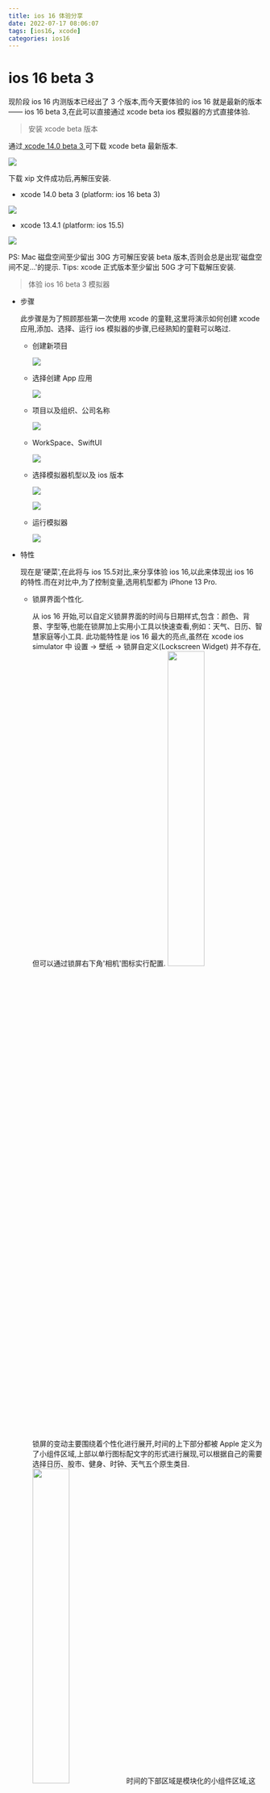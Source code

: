 ```yaml
---
title: ios 16 体验分享
date: 2022-07-17 08:06:07
tags: [ios16, xcode]
categories: ios16
---
```

# ios 16 beta 3

现阶段 ios 16 内测版本已经出了 3 个版本,而今天要体验的 ios 16 就是最新的版本 —— ios 16 beta 3,在此可以直接通过 xcode beta ios 模拟器的方式直接体验.

> 安装 xcode beta 版本

通过<a href='https://developer.apple.com/cn/xcode/resources/'> xcode 14.0 beta 3 </a>可下载 xcode beta 最新版本.

![](https://image.white-than-wood.zone/ios16/download.png)

下载 xip 文件成功后,再解压安装.

- xcode 14.0 beta 3 (platform: ios 16 beta 3)

![](https://image.white-than-wood.zone/ios16/xcodeBeta.png)

- xcode 13.4.1 (platform: ios 15.5)

![](https://image.white-than-wood.zone/ios16/xcodePublic.png)

PS: Mac 磁盘空间至少留出 30G 方可解压安装 beta 版本,否则会总是出现'磁盘空间不足...'的提示.
Tips: xcode 正式版本至少留出 50G 才可下载解压安装.

> 体验 ios 16 beta 3 模拟器

- 步骤

  此步骤是为了照顾那些第一次使用 xcode 的童鞋,这里将演示如何创建 xcode 应用,添加、选择、运行 ios 模拟器的步骤,已经熟知的童鞋可以略过.

  - 创建新项目

    ![](https://image.white-than-wood.zone/ios16/xcodeBetaCreate.png)

  - 选择创建 App 应用

    ![](https://image.white-than-wood.zone/ios16/xcodeBetaChooseApp.png)

  - 项目以及组织、公司名称

    ![](https://image.white-than-wood.zone/ios16/xcodeBetaProduct.png)

  - WorkSpace、SwiftUI

    ![](https://image.white-than-wood.zone/ios16/xcodeBetaWorkSpace.png)

  - 选择模拟器机型以及 ios 版本

    ![](https://image.white-than-wood.zone/ios16/xcodeBetaDevice.png)

    ![](https://image.white-than-wood.zone/ios16/xcodeBetaOS.png)

  - 运行模拟器

    ![](https://image.white-than-wood.zone/ios16/xcodeBetaRun.png)

- 特性

  现在是'硬菜',在此将与 ios 15.5对比,来分享体验 ios 16,以此来体现出 ios 16 的特性.而在对比中,为了控制变量,选用机型都为 iPhone 13 Pro.

  - 锁屏界面个性化.

    从 ios 16 开始,可以自定义锁屏界面的时间与日期样式,包含：颜色、背景、字型等,也能在锁屏加上实用小工具以快速查看,例如：天气、日历、智慧家庭等小工具. 此功能特性是 ios 16 最大的亮点,虽然在 xcode ios simulator 中 设置 -> 壁纸 -> 锁屏自定义(Lockscreen Widget) 并不存在,但可以通过锁屏右下角'相机'图标实行配置.
    <img src='https://image.white-than-wood.zone/ios16/lockscreens/changes.png' style='width: 40%'/>
    锁屏的变动主要围绕着个性化进行展开,时间的上下部分都被 Apple 定义为了小组件区域,上部以单行图标配文字的形式进行展现,可以根据自己的需要选择日历、股市、健身、时钟、天气五个原生类目.
    <img src='https://image.white-than-wood.zone/ios16/lockscreens/changes_1.png' style='width: 40%'/>
    时间的下部区域是模块化的小组件区域,这个区域内的小组件包含了股市、家庭、健身、日历、时钟、提醒事项、天气、电池八个原生类目.和顶部小组件不同的是,这里的组件样式更加丰富,设计感更强,大小选择也更加多样化,可以根据自己的喜好进行随意搭配.值得一提的是,锁屏的小组件 Apple 已将相关权限开放给开发者,如果 App 进行适配,后续将可以在锁屏中看到更多精彩的内容.
    <img src='https://image.white-than-wood.zone/ios16/lockscreens/changes_2.png' style='width: 40%'/>
    中间时间部分,Apple 不仅调整了占位大小,还提供了阿拉伯数字、阿拉伯印度文、天城文三种文字,每种文字包含了 6 种不同的设计.针对色彩部分,可以在最下方选择背景适配色彩,也可以选择纯白色.
    <div style='display:flex;flex-flow: row nowrap;'>
     <img src='https://image.white-than-wood.zone/ios16/lockscreens/changes_3.png' />
     <img src='https://image.white-than-wood.zone/ios16/lockscreens/changes_3_1.png' />
     <img src='https://image.white-than-wood.zone/ios16/lockscreens/changes_3_2.png' />
    </div>
    在 ios 16 中,可以将自己的锁屏以及桌面与专注模式进行关联,在开启不同专注模式的同时,锁屏和桌面会自动切换到自己先前设定的方案中.在不同的环境下你可能需要接受到信息不一样,例如在家需要看智能设备的状态,在工作的时候需要看日程计划,在摄影的时候需要关心日出日落.在小组件不同的同时,也可以换一张不同的壁纸,换个壁纸也换一个心情.当然在 xcode ios simulator 模拟器中现阶段是不能添加新的壁纸,也不存在'专注模式',进而没有办法体验.
    <div style='display:flex;flex-flow: row nowrap;margin-bottom: 28px;'>
     <img src='https://image.white-than-wood.zone/ios16/lockscreens/changes_5.png'/>
     <img src='https://image.white-than-wood.zone/ios16/lockscreens/changes_7.png'/>
    </div>

    ios 15.5 中并不能自定义锁屏,也不能自定义添加实用小工具,更不能通过锁屏右下角'相机'图标实行配置.
    <img src='https://image.white-than-wood.zone/ios16/lockscreens/changes_old.png' style='width: 40%'/>

  - 相册隐私加锁.

    ios 16 在相册中'已隐藏'和'最近删除'选项中,已经支持加锁,增强用户对于相册中图片安全性的保护.
    <div style='display:flex;flex-flow: row nowrap;'>
     <img src='https://image.white-than-wood.zone/ios16/albums/ios16Albums.png' />
     <img src='https://image.white-than-wood.zone/ios16/albums/ios16AlbumsHidden.png' />
    </div>
    ios 15.5 在相册中'已隐藏'和'最近删除'选项中,并没有加锁.

    <div style='display:flex;flex-flow: row nowrap;margin-bottom: 28px;'>
     <img src='https://image.white-than-wood.zone/ios16/albums/ios155Albums.png' />
     <img src='https://image.white-than-wood.zone/ios16/albums/ios155AlbumsHidden.png' />
    </div>

  - 主界面底部页面改进.

    ios 16 在界面底部显示 banner 位置的'点'替换为新的 Spotlight 搜索气泡,在桌面直接向下滑动即可打开. 与页面点一样,可以在搜索气泡上向左或向右滑动,以加快滚动浏览其他主屏幕页面. Spotlight 支持搜索系统和应用内的文本、照片、文件等,还能进行单位、货币换算,当 iPhone 接入网络后,可以直接用关键字搜索网页.

    <img src='https://image.white-than-wood.zone/ios16/views/ios16view.png' style='width: 40%'/>

    ios 15.5 在界面底部显示 banner 位置的'点'还是原来的功能,向左或向右滑动,以加快滚动浏览其他主屏幕页面.

    <img src='https://image.white-than-wood.zone/ios16/views/ios155view.png' style='width: 40%'/>

  - 短信息支持撤回以及二次编辑.

    ios 16 在短信息方面也做了升级,短信息支持撤回以及二次编辑发送.

    <img src='https://image.white-than-wood.zone/ios16/message/ios16message.png' style='width: 40%'/>

    ios 15.5 在短信息方面并不支持上述新功能.

    <img src='https://image.white-than-wood.zone/ios16/message/ios155message.png' style='width: 40%'/>

  - 键盘方言方面追加了选项.

    ios 16 在键盘方面针对拼音输入追加了四川话的选项.

    <img src='https://image.white-than-wood.zone/ios16/keyboard/ios16keyBoard.png' style='width: 40%'/>

    ios 15.5 在键盘方面则不存在此选项.

    <img src='https://image.white-than-wood.zone/ios16/keyboard/ios155keyBoard.png' style='width: 40%'/>

  - 锁屏通知底部显示.

    由于 ios 16 在锁屏个性化上的重大改进(自定义锁屏界面、锁屏中上部设置实用小工具),导致锁屏通知底部显示.

    <div style='display:flex;flex-flow: row nowrap;margin-bottom: 28px;'>
     <img src='https://image.white-than-wood.zone/ios16/notice/notice.png' />
     <img src='https://image.white-than-wood.zone/ios16/notice/notice_2.png' />
    </div>

    ios 15.5 锁屏通知仍然是屏幕中上部显示.

    <div style='display:flex;flex-flow: row nowrap;margin-bottom: 28px;'>
     <img src='https://image.white-than-wood.zone/ios16/notice/notice_3.png' />
     <img src='https://image.white-than-wood.zone/ios16/notice/notice_1.png' />
    </div>

  - 健康App 用药提醒

    ios 16 对于有日常药物服用需求的用户,可以在「健康」>「 浏览」>「用药」中设置并管理自己日常药物.设定好药品和服用时间后,ios 可以按时提示你去服用药物,并记录服药记录.此外,还支持一键导出自己的药品清单,方便购买时使用.

    <div style='display:flex;flex-flow: row nowrap;margin-bottom: 28px;'>
     <img src='https://image.white-than-wood.zone/ios16/medicine/medicine.png' />
     <img src='https://image.white-than-wood.zone/ios16/medicine/medicine_1.png' />
    </div>

    ios 15.5 健康App 则不存在用药提醒这个功能.

    <img src='https://image.white-than-wood.zone/ios16/medicine/medicine_old.png' style='width: 40%'/>

  - 兼容设备列表.

    ios 16 已不再支持 iPhone 6S、6SPlus、7、7Plus、SE一代机型.

    ![](https://image.white-than-wood.zone/ios16/device/deviceAdapter.png)

- 憾事

  比较遗憾的是,ios 16 有很多做了比较大改动的新功能特性,在 xcode ios simulator 模拟器上面体验不到,下面就来例举一下.

  PS: 以下所有新功能特性,都是经过网上多渠道查询得论,未作实机验证.

  - 锁屏界面个性化.

    新的壁纸类型包含人物、照片、随机、Emoji、天气、天文、颜色八个主题.其中,选择人物主题时,系统会自动检测照片中前景部分,将前景放置在组件和时间的前方,整体融合效果非常好.但在 xcode ios simulator 模拟器上现阶段是不能添加新的壁纸,且不能对壁纸实行个性化设置,如果对图片实行设置壁纸会出现莫名bug: 壁纸并没有设置,且呈为全黑.
    <div style='display:flex;flex-flow: column nowrap;'>
     <img src='https://image.white-than-wood.zone/ios16/lockscreens/changes_ios_3.png' style='width: 80%'/>
     <div style='display:flex;flex-flow: row nowrap;width: 80%;margin: 0 auto;'>
      ![](https://image.white-than-wood.zone/ios16/lockscreens/changes_ios_1.png)
      ![](https://image.white-than-wood.zone/ios16/lockscreens/changes_ios_2.png)
     </div>
    </div>
    天气和天文这两种动态壁纸,则会根据你的定位和时间,实时变化锁屏的内容.说到这里,就不得不让人联想到这些锁屏和 AOD(全天候显示)的联系.自 iPhone 13 加入了 LTPO 的显示屏,支持显示刷新率在 10Hz 和 120Hz 之间动态调整.此外,近日在解析 ios 16 代码时发现了有关 AOD 相关的字段,显示 iPhone 14 Pro 和 iPhone 14 Pro Max 可能配备该功能.当然在 xcode ios simulator 模拟器上现阶段是不能添加新的壁纸,更无法设置动态壁纸,设置壁纸也会出现莫名bug,也无法通过内置搜索进行查询,进而无法实行设置.
    ![](https://image.white-than-wood.zone/ios16/lockscreens/changes_ios.png)

  - 强大的专注模式.

    除了上面所提及的,专注模式与锁屏进行联动,实现锁屏壁纸和小组件的自动切换,它也可以同时定义解锁后显示某一页主屏,并切换 Apple Watch 的表盘,在 xcode ios simulator 模拟器中是不存在 'sspal' 或者 '专注模式' 的,进而也无法实行体验.
    ![](https://image.white-than-wood.zone/ios16/sspal/sspal_1.png)
    还提供了一项专注模式过滤条件.在这里可以针对日历、信息、浏览器、低电量模式、深色模式进行更加细致的设定.例如,当相应的专注模式开启时,日历会会被筛选,其余的日历无法查看,系统会自动开启等等.这样一来,专注模式的功能变得更加自动化、更加个性化.相信在以后的更新中,专注模式应该可以做到更多的事情.
    ![](https://image.white-than-wood.zone/ios16/sspal/sspal_2.png)

  - 地图多途经点路线规划

    新版地图追加一项基础,但是又比较实用的功能多途经点路线规划,用户可以通过路线页面,追加自己需要到达的地点,实现途经点导航.目前该功能已在 11 个国家上线,国内上线时间未知.

     <img src='https://image.white-than-wood.zone/ios16/maps/maps.png'/>

    而在xcode ios simulator 模拟器上则是这番场景,GPS导航打开无法规划路线,坐标显示也是错误的.

    <img src='https://image.white-than-wood.zone/ios16/maps/ios16Maps.png' style='width: 40%'/>

  - 视频中的实况文本

    iOS 15 Apple 为我们带来了实况文本的功能,让我们可以找相册、相机、输入的时候快速提取到图像的文字信息,而在 iOS 16 中，Apple 再次加强了实况文本的功能,在任意包含文字的画面暂停视频,即可执行拷贝、翻译、查询、共享等操作,并且适用于照片、快速查看、Safari 和其他应用程序多种场景.

    <div style='display:flex;flex-flow: row nowrap;margin-bottom: 28px;align-items: center;'>
     <img src='https://image.white-than-wood.zone/ios16/videos/iosVideos.png' />
     <img src='https://image.white-than-wood.zone/ios16/videos/iosPictures.png' />
    </div>

    而在xcode ios simulator 模拟器上则是无法提取任何的内容,视频实况文本功能是没有加上的.

    <img src='https://image.white-than-wood.zone/ios16/videos/videos.png' style='width: 40%'/>

  - 照片支持快速抠图

    在回顾 iOS 15 推出的看图查询 (Visual Lookup) 功能的时候,Apple 还向我们介绍了借助 CoreML 和神经网络引擎实现的全新的抠图功能.只要在照片上长按,可以快速抠出图片的前景部分,这个功能不仅适用于现实拍摄的照片,虚拟的动画也同样适用.将抠下来的图片按住不放,可以直接切换后台发送到即时通讯应用中.（经测试 iPhone 上 iMessage、Line 等均支持,iOS 微信暂不支持、iPadOS 微信支持）.

    <img src='https://image.white-than-wood.zone/ios16/pictures/ios16Pictures.png'/>

    而在xcode ios simulator 模拟器上则是无法实行对百度下载的人像抠图功能,长按没有反应,是不存在全新的抠图功能的.

    <img src='https://image.white-than-wood.zone/ios16/pictures/pictures.png' style='width: 40%'/>

- 技术特性

  - ios 16 为了帮助使每行的长度在视觉上保持平衡,其中 TextKit,尤其是 TextKit 2,大大改进了换行算法,对于那些想要保持与 ios 15 相同外观以及追求'UI像素完美'的开发者可要注意哦~

    <img src='https://image.white-than-wood.zone/ios16/textview/ios15_5.png'/>
    <img src='https://image.white-than-wood.zone/ios16/textview/ios15_4.png' style="width:100%;"/>
  
    从上面的图中可以看出,换行算法的修改还是很大的,为了始终保持 TextKit 2 两侧的间隙相同/平衡,苹果工程师舍弃了一些外观包袱和'UI像素完美'.

    - 解决方案: 

      对于那些势必保持相同外观与追求'UI像素完美'的开发者来说,苹果的开发者论坛给出了一些可实行的方案,可以尝试一下.

      <img src='https://image.white-than-wood.zone/ios16/textview/resolve.png' style="width:100%;"/>
  
# 总结

  总得来说,ios 16 对于用户的安全性、便捷性、个性化和使用体感做的更加细致入微了,苹果在逐步将 iPhone 做的更加向纵深方向发展,而在横向创新领域,则并没有看到任何的扩展化,可能苹果是想现阶段在此 iPhone 的现功能基础上进行维护和深耕吧.

